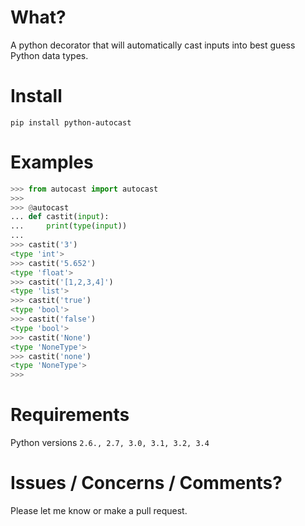 
# What?
A python decorator that will automatically cast inputs into best guess Python data types.

# Install
``` pip install python-autocast ```

# Examples
```python
>>> from autocast import autocast
>>>
>>> @autocast
... def castit(input):
...     print(type(input))
...
>>> castit('3')
<type 'int'>
>>> castit('5.652')
<type 'float'>
>>> castit('[1,2,3,4]')
<type 'list'>
>>> castit('true')
<type 'bool'>
>>> castit('false')
<type 'bool'>
>>> castit('None')
<type 'NoneType'>
>>> castit('none')
<type 'NoneType'>
>>>
```

# Requirements
Python versions ```2.6., 2.7, 3.0, 3.1, 3.2, 3.4```

# Issues / Concerns / Comments?
Please let me know or make a pull request.
